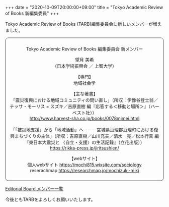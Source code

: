 +++
date = "2020-10-09T20:00:00+09:00"
title = "Tokyo Academic Review of Books 新編集委員"
+++

Tokyo Academic Review of Books (TARB)編集委員会に新しいメンバーが増えました。

<div style="padding: 10px; margin-bottom: 10px; border: 1px solid #333333; border-radius: 10px; text-align: center;">
<p></p>
<p>Tokyo Academic Review of Books 編集委員会 新メンバー</p>
<p>望月 美希</br>
（日本学術振興会 ／ 上智大学）</p>
<p>【専門】</br>地域社会学</p>
<p>【主な著書】</br>
「震災復興における地域コミュニティの問い直し」（所収：伊豫谷登士翁／テッサ・モーリス = スズキ／吉原直樹 編『応答する＜移動と場所＞』（ハーベスト社））</br>
<a href=http://www.harvest-sha.co.jp/books/0078mimei.html>http://www.harvest-sha.co.jp/books/0078mimei.html</a></br></br>
「「被災地支援」から「地域活動」へ－－－宮城県亘理郡亘理町における復興まちづくりの主体」（所収：吉原直樹／山川充夫／清水　亮／松本行真 編『東日本大震災と 〈自立・支援〉の生活記録』（立花出版））</br>
<a href=https://rikka-press.jp/jiritsushien/>https://rikka-press.jp/jiritsushien/</a>
</p>
<p>【webサイト】</br>
個人webサイト <a href=https://mochi815.wixsite.com/sociology>https://mochi815.wixsite.com/sociology</a></br>
reserachmap <a href=https://researchmap.jp/mochizuki-miki>https://researchmap.jp/mochizuki-miki</a>
</p>
</div>

[Editorial Board メンバー一覧](https://tarb.yamanami.tokyo/p/about.html)

今後ともTARBをよろしくお願いいたします。
